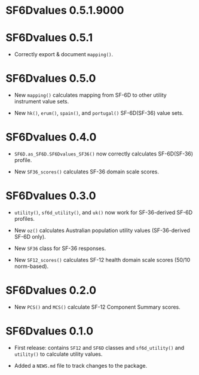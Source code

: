 # SF6Dvalues 0.5.1.9000

# SF6Dvalues 0.5.1

* Correctly export & document `mapping()`.

# SF6Dvalues 0.5.0

* New `mapping()` calculates mapping from SF-6D to other utility instrument
  value sets.

* New `hk()`, `erum()`, `spain()`, and `portugal()` SF-6D(SF-36) value sets.

# SF6Dvalues 0.4.0

* `SF6D.as_SF6D.SF6Dvalues_SF36()` now correctly calculates SF-6D(SF-36)
  profile.

* New `SF36_scores()` calculates SF-36 domain scale scores.

# SF6Dvalues 0.3.0

* `utility()`, `sf6d_utility()`, and `uk()` now work for SF-36-derived SF-6D
  profiles.

* New `oz()` calculates Australian population utility values (SF-36-derived
  SF-6D only).

* New `SF36` class for SF-36 responses.

* New `SF12_scores()` calculates SF-12 health domain scale scores (50/10
  norm-based).

# SF6Dvalues 0.2.0

* New `PCS()` and `MCS()` calculate SF-12 Component Summary scores.

# SF6Dvalues 0.1.0

* First release: contains `SF12` and `SF6D` classes and `sf6d_utility()` and
  `utility()` to calculate utility values.

* Added a `NEWS.md` file to track changes to the package.
